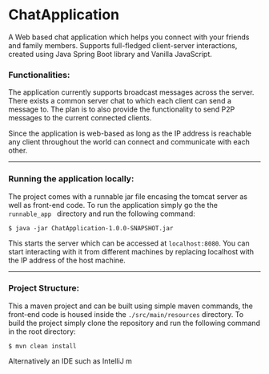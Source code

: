 # ChatApplication

A Web based chat application which helps you connect with your friends and family members. Supports full-fledged client-server interactions, created using Java Spring Boot library and Vanilla JavaScript.

### Functionalities:

The application currently supports broadcast messages across the server. There exists a common server chat to which each client can send a message to. The plan is to also provide the functionality to send P2P messages to the current connected clients.

Since the application is web-based as long as the IP address is reachable any client throughout the world can connect and communicate with each other.

---

### Running the application locally:

The project comes with a runnable jar file encasing the tomcat server as well as front-end code. To run the application simply go the the `runnable_app ` directory and run the following command:

```
$ java -jar ChatApplication-1.0.0-SNAPSHOT.jar
```

This starts the server which can be accessed at `localhost:8080`. You can start interacting with it from different machines by replacing localhost with the IP address of the host machine.

---

### Project Structure:

This a maven project and can be built using simple maven commands, the front-end code is housed inside the `./src/main/resources` directory. To build the project simply clone the repository and run the following command in the root directory:

```
$ mvn clean install
```

Alternatively an IDE such as IntelliJ m
